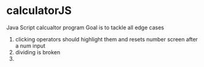 # calculatorJS
Java Script calcualtor program 
Goal is to tackle all edge cases

1. clicking operators should highlight them and resets number screen after a num input
2. dividing is broken
3. 